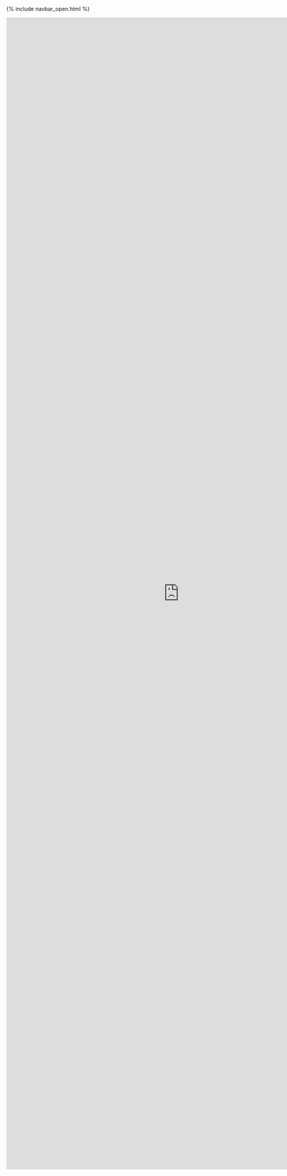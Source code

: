 {% include navbar_open.html %}


<p>
    <iframe class="embed" src="https://uit-sok-1004-h21.github.io/case_1_bnp.html"  width="900" height="3000" frameBorder="0"></iframe>
</p>
